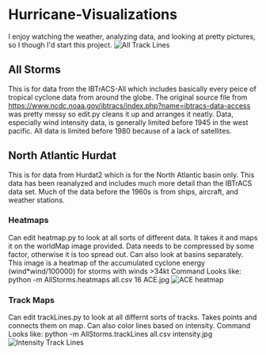 # Hurricane-Visualizations
I enjoy watching the weather, analyzing data, and looking at pretty pictures, so I though I'd start this project.
<img src="https://raw.githubusercontent.com/rmmartin02/Hurricane-Visualizations/master/Wallpapers/AllTrackLines.jpg" alt="All Track Lines">

## All Storms
This is for data from the IBTrACS-All which includes basically every peice of tropical cyclone data from around the globe.
The original source file from https://www.ncdc.noaa.gov/ibtracs/index.php?name=ibtracs-data-access was pretty messy so edit.py cleans it up and arranges it neatly.
Data, especially wind intensity data, is generally limited before 1945 in the west pacific. All data is limited before 1980 because of a lack of satellites.

## North Atlantic Hurdat
This is for data from Hurdat2 which is for the North Atlantic basin only. This data has been reanalyzed and includes much more detail than the IBTrACS data set.
Much of the data before the 1960s is from ships, aircraft, and weather stations.

### Heatmaps
Can edit heatmap.py to look at all sorts of different data. It takes it and maps it on the worldMap image provided. Data needs to be compressed by some factor, otherwise it is too spread out. Can also look at basins separately.
This image is a heatmap of the accumulated cyclone energy (wind*wind/100000) for storms with winds >34kt
Command Looks like: python -m AllStorms.heatmaps all.csv 16 ACE.jpg
<img src="https://raw.githubusercontent.com/rmmartin02/Hurricane-Visualizations/master/Wallpapers/ACEHeatmap.jpg" alt="ACE heatmap" >

### Track Maps
Can edit trackLines.py to look at all differnt sorts of tracks. Takes points and connects them on map. Can also color lines based on intensity.
Command Looks like: python -m AllStorms.trackLines all.csv intensity.jpg
<img src="https://raw.githubusercontent.com/rmmartin02/Hurricane-Visualizations/master/Wallpapers/AllTracksIntensity.jpg" alt="Intensity Track Lines">
